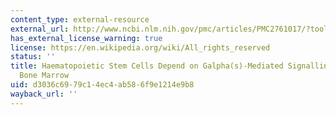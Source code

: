 ```yaml
---
content_type: external-resource
external_url: http://www.ncbi.nlm.nih.gov/pmc/articles/PMC2761017/?tool=pubmed
has_external_license_warning: true
license: https://en.wikipedia.org/wiki/All_rights_reserved
status: ''
title: Haematopoietic Stem Cells Depend on Galpha(s)-Mediated Signalling to Engraft
  Bone Marrow
uid: d3036c69-79c1-4ec4-ab58-6f9e1214e9b8
wayback_url: ''
---
```

